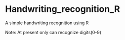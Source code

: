 # Handwriting_recognition_R
A simple handwriting recognition using R

Note: At present only can recognize digits(0-9)
